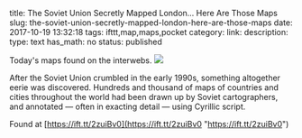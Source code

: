 title: The Soviet Union Secretly Mapped London... Here Are Those Maps
slug: the-soviet-union-secretly-mapped-london-here-are-those-maps
date: 2017-10-19 13:32:18
tags: ifttt,map,maps,pocket
category: 
link: 
description: 
type: text
has_math: no
status: published

Today's maps found on the interwebs. ![](https://ift.tt/2yvMg91)  
  

After the Soviet Union crumbled in the early 1990s, something altogether eerie was discovered. Hundreds and thousand of maps of countries and cities throughout the world had been drawn up by Soviet cartographers, and annotated — often in exacting detail — using Cyrillic script.  
  

Found at [https://ift.tt/2zuiBv0](https://ift.tt/2zuiBv0 "https://ift.tt/2zuiBv0")



